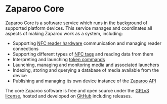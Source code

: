 # Zaparoo Core

Zaparoo Core is a software service which runs in the background of supported platform devices. This service manages and coordinates all aspects of making Zaparoo work as a system, including:

- Supporting [NFC reader hardware](/docs/readers) communication and managing reader connections
- Supporting different types of [NFC tags](/docs/tokens) and reading data from them
- Interpreting and launching [token commands](/docs/zapscript)
- Launching, managing and monitoring media and associated launchers
- Indexing, storing and querying a database of media available from the device
- Publishing and managing its own device instance of the [Zaparoo API](/docs/api)

The core Zaparoo software is free and open source under the [GPLv3 license](/docs/licenses), hosted and developed on [GitHub](https://github.com/ZaparooProject/tapto) including releases.
